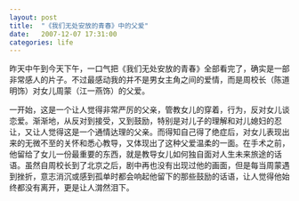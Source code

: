 ```yaml
---
layout: post
title:  "《我们无处安放的青春》中的父爱"
date:   2007-12-07 17:31:00
categories: life
---
```


昨天中午到今天下午，一口气把《我们无处安放的青春》全部看完了，确实是一部非常感人的片子。不过最感动我的并不是男女主角之间的爱情，而是周校长（陈道明饰）对女儿周蒙（江一燕饰）的父爱。

一开始，这是一个让人觉得非常严厉的父亲，管教女儿的穿着，行为，反对女儿谈恋爱。渐渐地，从反对到接受，又到鼓励，特别是对儿子的理解和对儿媳妇的忍让，又让人觉得这是一个通情达理的父亲。而得知自己得了绝症后，对女儿表现出来的无微不至的关怀和悉心教导，又体现出了这种父爱温柔的一面。在手术之前，他留给了女儿一份最重要的东西，就是教导女儿如何独自面对人生未来旅途的话语。虽然自周校长到了北京之后，剧中再也没有出现过他的画面，但是每当周蒙遇到挫折，意志消沉或感到孤单时都会响起他留下的那些鼓励的话语，让人觉得他始终都没有离开，更是让人潸然泪下。
